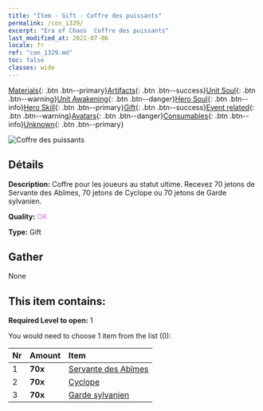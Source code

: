 ```yaml
---
title: "Item - Gift - Coffre des puissants"
permalink: /con_1329/
excerpt: "Era of Chaos  Coffre des puissants"
last_modified_at: 2021-07-06
locale: fr
ref: "con_1329.md"
toc: false
classes: wide
---
```

 [Materials](/ItemsFR/){: .btn .btn--primary}[Artifacts](/ItemsFR/Artifacts/){: .btn .btn--success}[Unit Soul](/ItemsFR/UnitSoul/){: .btn .btn--warning}[Unit Awakening](/ItemsFR/UnitAwakening/){: .btn .btn--danger}[Hero Soul](/ItemsFR/HeroSoul/){: .btn .btn--info}[Hero Skill](/ItemsFR/HeroSkill/){: .btn .btn--primary}[Gift](/ItemsFR/Gift/){: .btn .btn--success}[Event related](/ItemsFR/Events/){: .btn .btn--warning}[Avatars](/ItemsFR/Avatars/){: .btn .btn--danger}[Consumables](/ItemsFR/Consumables/){: .btn .btn--info}[Unknown](/ItemsFR/Unknown/){: .btn .btn--primary}

 ![Coffre des puissants](/images/t/i_905001.png)

## Détails
 **Description:** Coffre pour les joueurs au statut ultime. Recevez 70 jetons de Servante des Abîmes, 70 jetons de Cyclope ou 70 jetons de Garde sylvanien.

 **Quality:** <span style="color: #DA70D6">OK</span>

 **Type:** Gift

## Gather

  None

## This item contains:

 **Required Level to open:** 1

 You would need to choose 1 item from the list (0):

  | Nr | Amount |     Item    |
  |:---|:-------|:------------|
  | 1 |  **70x** | [Servante des Abîmes](/ItemsFR/unt_230/) |  | 
  | 2 |  **70x** | [Cyclope](/ItemsFR/unt_222/) |  | 
  | 3 |  **70x** | [Garde sylvanien](/ItemsFR/unt_203/) |  | 
